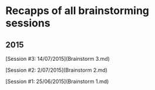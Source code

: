 # Recapps of all brainstorming sessions

## 2015
[Session #3: 14/07/2015](Brainstorm 3.md)

[Session #2: 2/07/2015](Brainstorm 2.md)

[Session #1: 25/06/2015](Brainstorm 1.md)
